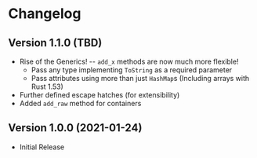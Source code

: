 Changelog
=========

## Version 1.1.0 (TBD)
* Rise of the Generics! -- `add_x` methods are now much more flexible!
    * Pass any type implementing `ToString` as a required parameter
    * Pass attributes using more than just `HashMap`s (Including arrays with Rust 1.53)
* Further defined escape hatches (for extensibility)
* Added `add_raw` method for containers

## Version 1.0.0 (2021-01-24)
* Initial Release